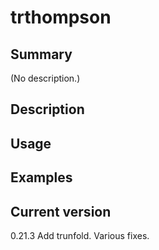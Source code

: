 # trthompson

## Summary

(No description.)

## Description

## Usage

## Examples

## Current version

0.21.3 Add trunfold. Various fixes.
